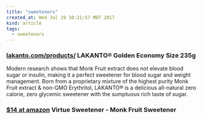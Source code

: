 ```yaml
---
title: "sweeteners"
created_at: Wed Jul 19 10:21:57 MDT 2017
kind: article
tags:
  - sweeteners
---
```


<h3>
  <a href="https://www.lakanto.com/products/lakanto-golden-economy-size/" target="_blank">lakanto.com/products/</a>
  LAKANTO® Golden Economy Size 235g
</h3>

Modern research shows that Monk Fruit extract does not elevate blood sugar
or insulin, making it a perfect sweetener for blood sugar and weight
management. Born from a proprietary mixture of the highest purity Monk
Fruit extract & non-GMO Erythritol, LAKANTO® is a delicious all-natural
zero calorie, zero glycemic sweetener with the sumptuous rich taste
of sugar.

<h3>
  <a href="https://www.amazon.com/Virtue-Sweetener-Fruit-times-sweeter/dp/B01MFAJGQF" target="_blank">$14 at amazon</a>
  Virtue Sweetener - Monk Fruit Sweetener
<h3>


<!--
html boilerplate
<a href="" target="_blank"></a>
<a name=""></a>
<img src="" width="400px">
<ul>
  <li></li>
</ul>
<pre>
</pre>
<pre><code>
</code></pre>
<math xmlns='http://www.w3.org/1998/Math/MathML' display='block'>
</math>
-->
